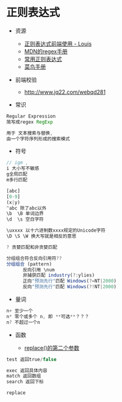 # 正则表达式

- 资源

  - [正则表达式前端使用 - Louis](http://louiszhai.github.io/2016/06/13/regexp/)
  - [MDN的regex手册](https://developer.mozilla.org/zh-CN/docs/Web/JavaScript/Guide/Regular_Expressions)
  - [常用正则表达式](http://www.cnblogs.com/zfc2201/archive/2012/12/18/2824107.html)
  - [菜鸟手册](http://www.runoob.com/jsref/jsref-obj-regexp.html)

- 前端校验

  - <http://www.jq22.com/webqd281>

- 常识

```javascript
Regular Expression
简写成regex RegExp

用于 文本搜索与替换,
由一个字符序列形成的搜索模式
```

- 符号

```javascript
// igm ,
i 大小写不敏感
g全局匹配
m多行匹配

[abc]
[0-9]
(x|y)
^abc 除了abc以外
\b  \B 单词边界
\d  \s 空白字符

\uxxxx 以十六进制数xxxx规定的Unicode字符
\D \S \W 换大写就是相反的意思

? 贪婪匹配和非贪婪匹配

分组组合符合反向引用符??
分组组合 (pattern)
      反向引用 \num
      非捕获匹配 industry(?:ylies)
      正向"预测先行"匹配 Windows(?=NT|2000)
      反向"预测先行"匹配 Windows(?!NT|2000)
```

- 量词

```javascript
n+ 至少一个
n* 零个或多个 n, 即 **可选**？？？
n? 不超过一个n
```

- 函数

  - [replace()的第二个参数](http://www.w3school.com.cn/jsref/jsref_replace.asp)

```javascript
test 返回true/false

exec 返回具体内容
match 返回数组
search 返回下标

replace
```
